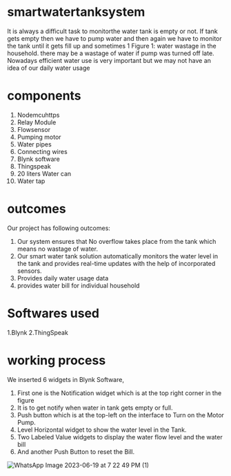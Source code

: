 # smartwatertanksystem
It is always a difficult task to monitorthe water tank is empty or not. If tank gets empty 
then we have to pump water and then again we have to monitor the tank until it gets fill up 
and sometimes 1 Figure 1: water wastage in the household. there may be a wastage of water if 
pump was turned off late. Nowadays efficient water use is very important but we may not have 
an idea of our daily water usage
# components
1. Nodemcuhttps
2. Relay Module
3. Flowsensor
4. Pumping motor
5. Water pipes
6. Connecting wires
7. Blynk software
8. Thingspeak
9. 20 liters Water can
10. Water tap
# outcomes
Our project has following outcomes:
1. Our system ensures that No overflow takes place from the tank which means no
wastage of water.
2. Our smart water tank solution automatically monitors the water level in the
tank and provides real-time updates with the help of incorporated sensors.
3. Provides daily water usage data
4. provides water bill for individual household
# Softwares used
1.Blynk
2.ThingSpeak
# working process
We inserted 6 widgets in Blynk Software,
1. First one is the Notification widget which is at the top right corner in the figure
6. It is to get notify when water in tank gets empty or full.
2. Push button which is at the top-left on the interface to Turn on the Motor
Pump.
3. Level Horizontal widget to show the water level in the Tank.
4. Two Labeled Value widgets to display the water flow level and the water bill
5. And another Push Button to reset the Bill.

![WhatsApp Image 2023-06-19 at 7 22 49 PM (1)](https://github.com/varshasri07/smartwatertanksystem/assets/110719275/83631049-8ab8-46b7-9128-938e04a7e468)
